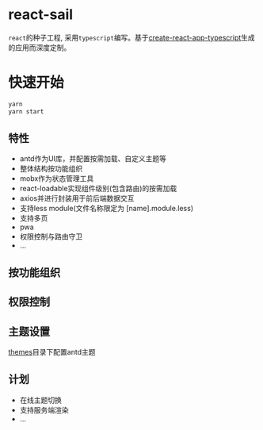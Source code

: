 # react-sail

`react`的种子工程, 采用`typescript`编写。基于[create-react-app-typescript](https://github.com/wmonk/create-react-app-typescript)生成的应用而深度定制。

# 快速开始
```bash
yarn
yarn start
```

## 特性
+ antd作为UI库，并配置按需加载、自定义主题等
+ 整体结构按功能组织
+ mobx作为状态管理工具
+ react-loadable实现组件级别(包含路由)的按需加载
+ axios并进行封装用于前后端数据交互
+ 支持less module(文件名称限定为 [name].module.less)
+ 支持多页
+ pwa
+ 权限控制与路由守卫
+ ...

## 按功能组织

## 权限控制

## 主题设置
[themes]('./themes')目录下配置antd主题

## 计划
+ 在线主题切换
+ 支持服务端渲染
+ ...
